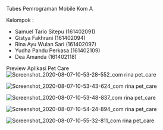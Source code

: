 Tubes Pemrograman Mobile Kom A

Kelompok :

- Samuel Tario Sitepu (161402091)
- Gistya Fakhrani (161402094)
- Rina Ayu Wulan Sari (161402097)
- Yudha Pandu Perkasa (161402109)
- Dea Amanda (161402118)

Preview Aplikasi Pet Care
![Screenshot_2020-08-07-10-53-28-552_com rina pet_care](https://user-images.githubusercontent.com/56550086/89608390-38a5a180-d89f-11ea-8434-17726122bb4a.png)

![Screenshot_2020-08-07-10-53-43-624_com rina pet_care](https://user-images.githubusercontent.com/56550086/89608396-3cd1bf00-d89f-11ea-9a7d-f0c4ff0933fa.png)

![Screenshot_2020-08-07-10-53-48-837_com rina pet_care](https://user-images.githubusercontent.com/56550086/89608618-db5e2000-d89f-11ea-95fa-660ab4e4415e.png)

![Screenshot_2020-08-07-10-54-24-894_com rina pet_care](https://user-images.githubusercontent.com/56550086/89608619-dc8f4d00-d89f-11ea-90c1-bebdaeb1e874.png)

![Screenshot_2020-08-07-10-55-32-811_com rina pet_care](https://user-images.githubusercontent.com/56550086/89608652-efa21d00-d89f-11ea-8895-1c244245e7cf.png)

